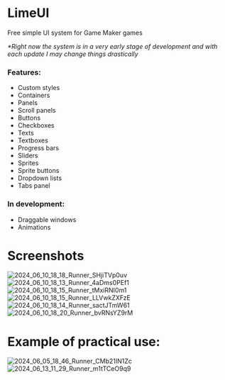 # LimeUI
Free simple UI system for Game Maker games

_*Right now the system is in a very early stage of development and with each update I may change things drastically_

### Features:
- Custom styles
- Containers
- Panels
- Scroll panels
- Buttons
- Checkboxes
- Texts
- Textboxes
- Progress bars
- Sliders
- Sprites
- Sprite buttons
- Dropdown lists
- Tabs panel

### In development:
- Draggable windows
- Animations

# Screenshots
![2024_06_10_18_18_Runner_SHjiTVp0uv](https://github.com/Limekys/LimeUI/assets/58959645/4eaed6b4-a178-429b-8b7b-7ef6a9a8e135)
![2024_06_10_18_13_Runner_4aDms0PEf1](https://github.com/Limekys/LimeUI/assets/58959645/4dd2b6d6-d591-47cf-a0ab-a030b5569e92)
![2024_06_10_18_15_Runner_tMxiRNI0m1](https://github.com/Limekys/LimeUI/assets/58959645/6e65210c-549b-4e5e-b1e4-2d7276fa8982)
![2024_06_10_18_15_Runner_LLVwkZXFzE](https://github.com/Limekys/LimeUI/assets/58959645/a25923cb-c01d-4fb0-9f57-b0d27881d1e3)
![2024_06_10_18_14_Runner_sactJTmW61](https://github.com/Limekys/LimeUI/assets/58959645/fb7308e7-850d-41df-a3d7-037f2fd45653)
![2024_06_10_18_20_Runner_bvRNsYZ9rM](https://github.com/Limekys/LimeUI/assets/58959645/560d8d17-f088-4ded-99df-f6798940bc0b)

# Example of practical use:
![2024_06_05_18_46_Runner_CMb21IN1Zc](https://github.com/Limekys/LimeUI/assets/58959645/819f2999-4040-41a5-aa86-d43d8c5a2f58)
![2024_06_13_11_29_Runner_m1tTCeO9q9](https://github.com/Limekys/LimeUI/assets/58959645/24d1dbd9-3dae-4180-9495-2d86c39f9836)
